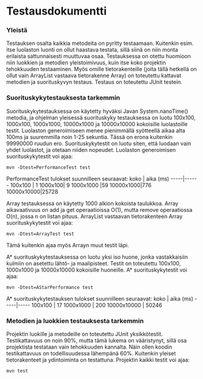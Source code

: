 # Testausdokumentti


### Yleistä
Testauksen osalta kaikkia metodeita on pyritty testaamaan. Kuitenkin esim. itse luolaston luonti on ollut haastava testata, sillä siinä on niin monta erilaista sattunnaisesti muuttuvaa osaa.
Testauksessa on otettu huomioon niin luokkien ja metodien yleistoimivuus, kuin itse koko projektin tehokkuuden testaaminen. Myös omille tietorakenteille (joita tällä hetkellä on ollut vain ArrayList vastaava tietorakenne Array) on toteutettu kattavat metodien ja suorituskyvyn testaus. Testaus on toteutettu JUnit testein.

### Suorituskykytestauksesta tarkemmin
Suorituskykytestauksessa on käytetty hyväksi Javan System.nanoTime() metodia, ja ohjelman yleisessä suorituskyky testauksessa on luotu 100x100, 1000x100, 1000x1000, 10000x1000 ja 10000x10000 kokoisille luolastoille testit. Luolaston generoimiseen menee pienimmällä syötteellä aikaa alta 100ms ja suuremmilla noin 1-25 sekuntia. Tässä on erona kuitenkin 99990000 ruudun ero. Suorituskykytestit on luotu siten, että luodaan vain yhdet luolastot, ja otetaan niiden nopeudet. Luolaston generoimisen suorituskykytestit voi ajaa:

```mvn -Dtest=PerformanceTest test```

PerformanceTest tulokset suunnilleen seuraavat:
koko | aika (ms)
-----|------
100x100 | 1
1000x100| 9
1000x1000 |59
10000x1000|776
10000x10000|25728

Array testauksessa on käytetty 1000 alkion kokoista taulukkoa. Array aikavaativuus on add ja get operaatioissa O(1), mutta remove operaatiossa O(n), jossa n on listan pituus.
ArrayList vastaavan tietorakenteen Array suorituskykytestit voi ajaa:

```mvn -Dtest=ArrayTest test```

Tämä kuitenkin ajaa myös Arrayn muut testit läpi.

A* suorituskykytestauksessa on luotu yksi iso huone, jonka vastakkaisiin kulmiin on asetettu lähtö- ja maalipisteet. Testit on toteutettu 100x100, 1000x1000 ja 10000x10000 kokoisille huoneille. A* suorituskykytestit voi ajaa:

```mvn -Dtest=AStarPerformance test```

A* suorituskykytestauksen tulokset suunnilleen seuraavat:
koko | aika (ms)
-----|-----
100x100 | 17
1000x1000 | 200
10000x10000 | 50246



### Metodien ja luokkien testauksesta tarkemmin
Projektin luokille ja metodeille on toteutettu JUnit yksikkötestit. Testikattavuus on noin 90%, mutta tämä lukema on vääristynyt, sillä osa projektista testataan vain tehokkuuden kannalta. Näin ollen koodin testikattavuus on todellisuudessa lähempänä 60%. Kuitenkin yleiset tietorakenteet ja ydintoiminta on testattuna. Projektin kaikki testit voi ajaa:

```mvn test```